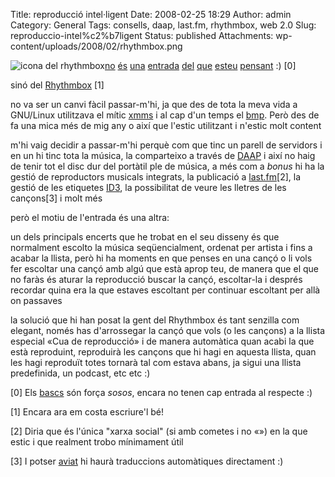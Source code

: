 Title: reproducció intel·ligent
Date: 2008-02-25 18:29
Author: admin
Category: General
Tags: consells, daap, last.fm, rhythmbox, web 2.0
Slug: reproduccio-intel%c2%b7ligent
Status: published
Attachments: wp-content/uploads/2008/02/rhythmbox.png

<img src="{static}wp-content/uploads/2008/02/rhythmbox.png" data-align="right" alt="icona del rhythmbox" /><a href="http://ca.wikipedia.org/wiki/Sexe" target="_blank" rel="noopener">no</a> <a href="http://en.wikipedia.org/wiki/Sex" target="_blank" rel="noopener">és</a> <a href="http://es.wikipedia.org/wiki/Identidad_sexual" target="_blank" rel="noopener">una</a> <a href="http://fr.wikipedia.org/wiki/Sexe" target="_blank" rel="noopener">entrada</a> <a href="http://gl.wikipedia.org/wiki/Sexo" target="_blank" rel="noopener">del</a> <a href="http://eo.wikipedia.org/wiki/Sekso" target="_blank" rel="noopener">que</a> <a href="http://it.wikipedia.org/wiki/Sesso_%28biologia%29" target="_blank" rel="noopener">esteu</a> <a href="http://tr.wikipedia.org/wiki/Cinsel_ili%C5%9Fki" target="_blank" rel="noopener">pensant</a> :) \[0\]

sinó del <a href="http://www.gnome.org/projects/rhythmbox/" target="_blank" rel="noopener">Rhythmbox</a> \[1\]

no va ser un canvi fàcil passar-m'hi, ja que des de tota la meva vida a GNU/Linux utilitzava el mític <a href="http://en.wikipedia.org/wiki/Xmms" target="_blank" rel="noopener">xmms</a> i al cap d'un temps el <a href="http://en.wikipedia.org/wiki/Beep_media_player" target="_blank" rel="noopener">bmp</a>. Però des de fa una mica més de mig any o així que l'estic utilitzant i n'estic molt content

m'hi vaig decidir a passar-m'hi perquè com que tinc un parell de servidors i en un hi tinc tota la música, la comparteixo a través de <a href="http://en.wikipedia.org/wiki/Digital_Audio_Access_Protocol" target="_blank" rel="noopener">DAAP</a> i així no haig de tenir tot el disc dur del portàtil ple de música, a més com a *bonus* hi ha la gestió de reproductors musicals integrats, la publicació a <a href="http://www.last.fm/" target="_blank" rel="noopener">last.fm</a>\[2\], la gestió de les etiquetes <a href="http://en.wikipedia.org/wiki/Id3" target="_blank" rel="noopener">ID3</a>, la possibilitat de veure les lletres de les cançons\[3\] i molt més

però el motiu de l'entrada és una altra:

un dels principals encerts que he trobat en el seu disseny és que normalment escolto la música seqüencialment, ordenat per artista i fins a acabar la llista, però hi ha moments en que penses en una cançó o li vols fer escoltar una cançó amb algú que està aprop teu, de manera que el que no faràs és aturar la reproducció buscar la cançó, escoltar-la i després recordar quina era la que estaves escoltant per continuar escoltant per allà on passaves

la solució que hi han posat la gent del Rhythmbox és tant senzilla com elegant, només has d'arrossegar la cançó que vols (o les cançons) a la llista especial «Cua de reproducció» i de manera automàtica quan acabi la que està reproduint, reproduirà les cançons que hi hagi en aquesta llista, quan les hagi reproduït totes tornarà tal com estava abans, ja sigui una llista predefinida, un podcast, etc etc :)

\[0\] Els <a href="http://eu.wikipedia.org/wiki/Azala" target="_blank" rel="noopener">bascs</a> són força *sosos*, encara no tenen cap entrada al respecte :)

\[1\] Encara ara em costa escriure'l bé!

\[2\] Diria que és l'única "xarxa social" (si amb cometes i no «») en la que estic i que realment trobo mínimament útil

\[3\] I potser <a href="http://bugzilla.gnome.org/show_bug.cgi?id=515319" target="_blank" rel="noopener">aviat</a> hi haurà traduccions automàtiques directament :)
